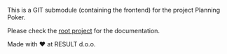 This is a GIT submodule (containing the frontend) for the project Planning Poker.

Please check the [root project](https://github.com/resultdoo/planning-poker) for the documentation.

Made with :heart: at RESULT d.o.o.